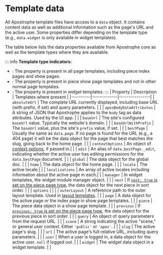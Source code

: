 # Template data

All Apostrophe template files have access to a `data` object. It contains content data as well as additional information such as the page's URL and the active user. Some properties differ depending on the template type (e.g., `data.widget` is only available in widget templates).

The table below lists the data properties available from Apostrophe core as well as the template types where they are available.

::: info
**Template type indicators:**
- <AposTag text="All pages"/>: The property is present in all page templates, including piece index pages and show pages.
- <AposTag text="Show pages" :tagStyle="0"/>: The property is present in piece show page templates and not in other normal page templates.
- <AposTag text="Widgets" :tagStyle="1"/>: The property is present in widget templates.
:::
| Property | Description | Templates where present |
|----------|-------------|----------------|
| `absoluteUrl` | The complete URL currently displayed, including base URL (with prefix, if set) and query parameters. | <AposTag text="All pages"/> <AposTag text="Widgets" :tagStyle="1"/> |
| `aposBodyDataAttributes` | A string of JSON that Apostrophe applies to the `body` tag as data attributes. Used by the UI app. | <AposTag text="All pages"/> <AposTag text="Widgets" :tagStyle="1"/> |
| `baseUrl` | The site's configured `baseUrl` value. Typically the website's domain. | <AposTag text="All pages"/> <AposTag text="Widgets" :tagStyle="1"/> |
| `baseUrlWithPrefix` | The `baseUrl` value, plus the site's `prefix` value, if set. | <AposTag text="All pages"/> <AposTag text="Widgets" :tagStyle="1"/> |
| `bestPage` | Usually the same as `data.page`. If no page is found for the URL (e.g., a 404 page) it will be the data object for the page that best matches the slug, going back to the home page. | <AposTag text="All pages"/> <AposTag text="Widgets" :tagStyle="1"/> |
| `contextOptions` | An object of [context options](/guide/areas-and-widgets.md#passing-context-options), if passed in.| <AposTag text="Widgets" :tagStyle="1"/> |
| `edit` | An alias of `data.bestPage._edit`, indicating whether the active user has editing permissions for the `data.bestPage` document. | <AposTag text="All pages"/>|
| `global` | The data object for the global doc. | <AposTag text="All pages"/> <AposTag text="Widgets" :tagStyle="1"/> |
| `home` | The data object for the home page. | <AposTag text="All pages"/> <AposTag text="Widgets" :tagStyle="1"/> |
| `locale` | The active locale.| <AposTag text="All pages"/> <AposTag text="Widgets" :tagStyle="1"/> |
| `localizations` | An array of active locales including information about the active page in each.| <AposTag text="All pages"/> |
| `manager` | In widget templates, the widget module manager object. | <AposTag text="Widgets" :tagStyle="1"/> |
| `next` | If [`next: true` is set on the piece page type](/reference/module-api/module-options.md#next), the data object for the next piece in sort order. | <AposTag text="Show pages" :tagStyle="0"/> |
| `options` | | <AposTag text="Widgets" :tagStyle="1"/> |
| `outerLayout` | A reference path to the outer layout template. Used in [layout templates](/guide/layout-template.md). | <AposTag text="All pages"/> |
| `page` | A data object for the active page *or* the index page in show page templates. | <AposTag text="All pages"/> <AposTag text="Widgets" :tagStyle="1"/> |
| `piece` | The piece data object in a show page template. | <AposTag text="Show pages" :tagStyle="0"/> |
| `previous` | If [`previous: true` is set on the piece page type](/reference/module-api/module-options.md#previous), the data object for the previous piece in sort order. | <AposTag text="Show pages" :tagStyle="0"/> |
| `query` | An object of query parameters from the request URL. | <AposTag text="All pages"/> |
| `scene` | A string indicating the active "scene," or general user context. Either `'public'` or `'apos'`. | <AposTag text="All pages"/> |
| `slug` | The active page's slug. | <AposTag text="All pages"/> |
| `url` | The active page's full relative URL, including query parameters. | <AposTag text="All pages"/> |
| `user` | When a user is logged in, a data object for the active user. `null` if logged out. | <AposTag text="All pages"/> <AposTag text="Widgets" :tagStyle="1"/> |
| `widget` | The widget data object in a widget template. | <AposTag text="Widgets" :tagStyle="1"/> |
<!-- TODO: Update `locale` with a link to localization info when available. -->
